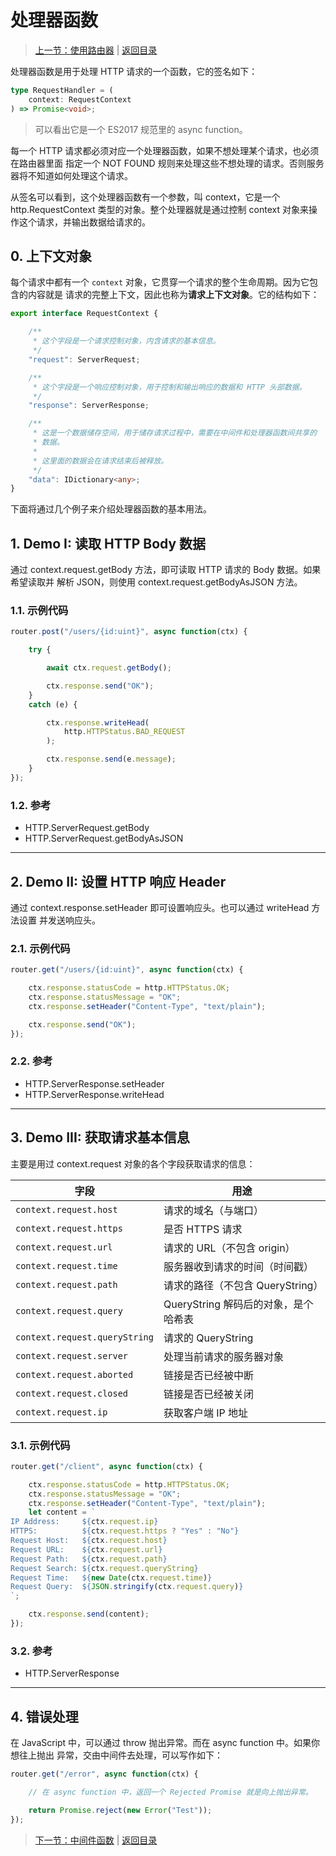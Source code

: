 # 处理器函数

> [上一节：使用路由器](./02-router.md) | [返回目录](../index.md)

处理器函数是用于处理 HTTP 请求的一个函数，它的签名如下：

```ts
type RequestHandler = (
    context: RequestContext
) => Promise<void>;
```

> 可以看出它是一个 ES2017 规范里的 async function。

每一个 HTTP 请求都必须对应一个处理器函数，如果不想处理某个请求，也必须在路由器里面
指定一个 NOT FOUND 规则来处理这些不想处理的请求。否则服务器将不知道如何处理这个请求。

从签名可以看到，这个处理器函数有一个参数，叫 context，它是一个 http.RequestContext
类型的对象。整个处理器就是通过控制 context 对象来操作这个请求，并输出数据给请求的。

## 0. 上下文对象

每个请求中都有一个 `context` 对象，它贯穿一个请求的整个生命周期。因为它包含的内容就是
请求的完整上下文，因此也称为**请求上下文对象**。它的结构如下：

```ts
export interface RequestContext {

    /**
     * 这个字段是一个请求控制对象，内含请求的基本信息。
     */
    "request": ServerRequest;

    /**
     * 这个字段是一个响应控制对象，用于控制和输出响应的数据和 HTTP 头部数据。
     */
    "response": ServerResponse;

    /**
     * 这是一个数据储存空间，用于储存请求过程中，需要在中间件和处理器函数间共享的
     * 数据。
     * 
     * 这里面的数据会在请求结束后被释放。
     */
    "data": IDictionary<any>;
}
```

下面将通过几个例子来介绍处理器函数的基本用法。

## 1. Demo I: 读取 HTTP Body 数据

通过 context.request.getBody 方法，即可读取 HTTP 请求的 Body 数据。如果希望读取并
解析 JSON，则使用 context.request.getBodyAsJSON 方法。

### 1.1. 示例代码

```ts
router.post("/users/{id:uint}", async function(ctx) {

    try {

        await ctx.request.getBody();

        ctx.response.send("OK");
    }
    catch (e) {

        ctx.response.writeHead(
            http.HTTPStatus.BAD_REQUEST
        );

        ctx.response.send(e.message);
    }
});
```

### 1.2. 参考

- HTTP.ServerRequest.getBody
- HTTP.ServerRequest.getBodyAsJSON

-------------------------------------------------------------------------------

## 2. Demo II: 设置 HTTP 响应 Header

通过 context.response.setHeader 即可设置响应头。也可以通过 writeHead 方法设置
并发送响应头。

### 2.1. 示例代码

```ts
router.get("/users/{id:uint}", async function(ctx) {

    ctx.response.statusCode = http.HTTPStatus.OK;
    ctx.response.statusMessage = "OK";
    ctx.response.setHeader("Content-Type", "text/plain");

    ctx.response.send("OK");
});
```

### 2.2. 参考

- HTTP.ServerResponse.setHeader
- HTTP.ServerResponse.writeHead

-------------------------------------------------------------------------------

## 3. Demo III: 获取请求基本信息

主要是用过 context.request 对象的各个字段获取请求的信息：

| 字段                            | 用途                                   |
|---------------------------------|---------------------------------------|
| `context.request.host`          | 请求的域名（与端口）                    |
| `context.request.https`         | 是否 HTTPS 请求                        |
| `context.request.url`           | 请求的 URL（不包含 origin）             |
| `context.request.time`          | 服务器收到请求的时间（时间戳）           |
| `context.request.path`          | 请求的路径（不包含 QueryString）        |
| `context.request.query`         | QueryString 解码后的对象，是个哈希表    |
| `context.request.queryString`   | 请求的 QueryString                     |
| `context.request.server`        | 处理当前请求的服务器对象                |
| `context.request.aborted`       | 链接是否已经被中断                      |
| `context.request.closed`        | 链接是否已经被关闭                      |
| `context.request.ip`            | 获取客户端 IP 地址                     |

### 3.1. 示例代码

```ts
router.get("/client", async function(ctx) {

    ctx.response.statusCode = http.HTTPStatus.OK;
    ctx.response.statusMessage = "OK";
    ctx.response.setHeader("Content-Type", "text/plain");
    let content = `
IP Address:     ${ctx.request.ip}
HTTPS:          ${ctx.request.https ? "Yes" : "No"}
Request Host:   ${ctx.request.host}
Request URL:    ${ctx.request.url}
Request Path:   ${ctx.request.path}
Request Search: ${ctx.request.queryString}
Request Time:   ${new Date(ctx.request.time)}
Request Query:  ${JSON.stringify(ctx.request.query)}
`;

    ctx.response.send(content);
});
```

### 3.2. 参考

- HTTP.ServerResponse

-------------------------------------------------------------------------------

## 4. 错误处理

在 JavaScript 中，可以通过 throw 抛出异常。而在 async function 中。如果你想往上抛出
异常，交由中间件去处理，可以写作如下：

```ts
router.get("/error", async function(ctx) {

    // 在 async function 中，返回一个 Rejected Promise 就是向上抛出异常。

    return Promise.reject(new Error("Test"));
});
```

> [下一节：中间件函数](./04-middlewares.md) | [返回目录](../index.md)
